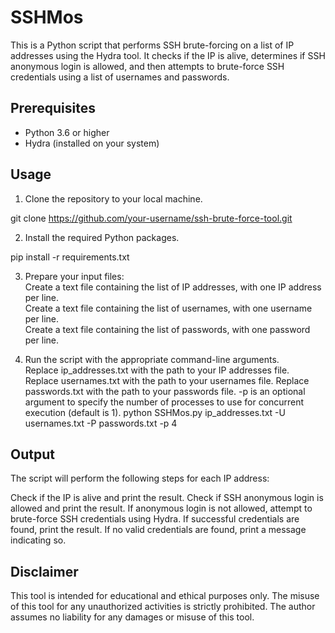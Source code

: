 # SSHMos

This is a Python script that performs SSH brute-forcing on a list of IP addresses using the Hydra tool. It checks if the IP is alive, determines if SSH anonymous login is allowed, and then attempts to brute-force SSH credentials using a list of usernames and passwords.

## Prerequisites

- Python 3.6 or higher
- Hydra (installed on your system)

## Usage

1. Clone the repository to your local machine.

git clone https://github.com/your-username/ssh-brute-force-tool.git

2. Install the required Python packages.

pip install -r requirements.txt

3.  Prepare your input files:<br>
    Create a text file containing the list of IP addresses, with one IP address per line.<br>
    Create a text file containing the list of usernames, with one username per line.<br>
    Create a text file containing the list of passwords, with one password per line.
   
4.  Run the script with the appropriate command-line arguments.<br>
    Replace ip_addresses.txt with the path to your IP addresses file.<br>
    Replace usernames.txt with the path to your usernames file.
    Replace passwords.txt with the path to your passwords file.
    -p is an optional argument to specify the number of processes to use for concurrent execution (default is 1).
python SSHMos.py ip_addresses.txt -U usernames.txt -P passwords.txt -p 4

## Output

The script will perform the following steps for each IP address:

  Check if the IP is alive and print the result.
  Check if SSH anonymous login is allowed and print the result.
  If anonymous login is not allowed, attempt to brute-force SSH credentials using Hydra.
  If successful credentials are found, print the result.
  If no valid credentials are found, print a message indicating so.

## Disclaimer

This tool is intended for educational and ethical purposes only. The misuse of this tool for any unauthorized activities is strictly prohibited. The author assumes no liability for any damages or misuse of this tool.








   
